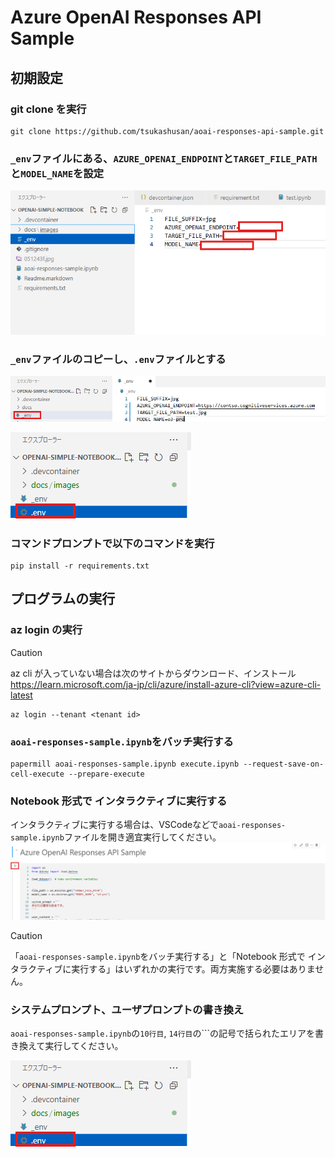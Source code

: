 # Azure OpenAI Responses API Sample

## 初期設定

### git clone を実行
```
git clone https://github.com/tsukashusan/aoai-responses-api-sample.git
```

### `_env`ファイルにある、`AZURE_OPENAI_ENDPOINT`と`TARGET_FILE_PATH`と`MODEL_NAME`を設定</br>
![CREATE_ENV](./docs/images/create-env-file.png "サンプル")

### `_env`ファイルのコピーし、`.env`ファイルとする</br>
![RENAME_ENV](./docs/images/copy-dot-env-file-1.png "サンプル")

![RENAME_ENV](./docs/images/copy-dot-env-file-2.png "サンプル")

### コマンドプロンプトで以下のコマンドを実行</br>
```posershell
pip install -r requirements.txt
```

## プログラムの実行

### az login の実行

> [!CAUTION]
> az cli が入っていない場合は次のサイトからダウンロード、インストール</br>
> https://learn.microsoft.com/ja-jp/cli/azure/install-azure-cli?view=azure-cli-latest

```
az login --tenant <tenant id>
```


### `aoai-responses-sample.ipynb`をバッチ実行する
```
papermill aoai-responses-sample.ipynb execute.ipynb --request-save-on-cell-execute --prepare-execute 
```

### Notebook 形式で インタラクティブに実行する
インタラクティブに実行する場合は、VSCodeなどで`aoai-responses-sample.ipynb`ファイルを開き適宜実行してください。
![RENAME_ENV](./docs/images/interactive.png "サンプル")


> [!CAUTION]
> 「`aoai-responses-sample.ipynb`をバッチ実行する」と「Notebook 形式で インタラクティブに実行する」はいずれかの実行です。両方実施する必要はありません。


### システムプロンプト、ユーザプロンプトの書き換え

`aoai-responses-sample.ipynb`の`10行目`, `14行目`の```の記号で括られたエリアを書き換えて実行してください。

![RENAME_ENV](./docs/images/copy-dot-env-file-2.png "サンプル")
